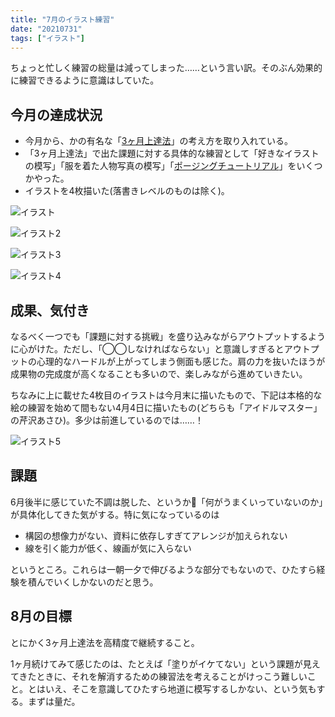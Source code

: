```yaml
---
title: "7月のイラスト練習"
date: "20210731"
tags: ["イラスト"]
---
```


ちょっと忙しく練習の総量は減ってしまった……という言い訳。そのぶん効果的に練習できるように意識はしていた。

## 今月の達成状況

- 今月から、かの有名な「[3ヶ月上達法](https://www.youtube.com/watch?v=lRmgLBCaV6Q)」の考え方を取り入れている。
- 「3ヶ月上達法」で出た課題に対する具体的な練習として「好きなイラストの模写」「服を着た人物写真の模写」「[ポージングチュートリアル](https://www.maar.com/shop/comic/comic-howto/isbn9784837308164)」をいくつかやった。
- イラストを4枚描いた(落書きレベルのものは除く)。

![イラスト](./01.jpg)

![イラスト2](./02.jpg)

![イラスト3](./03.jpg)

![イラスト4](./04.jpg)

## 成果、気付き

なるべく一つでも「課題に対する挑戦」を盛り込みながらアウトプットするように心がけた。ただし、「◯◯しなければならない」と意識しすぎるとアウトプットの心理的なハードルが上がってしまう側面も感じた。肩の力を抜いたほうが成果物の完成度が高くなることも多いので、楽しみながら進めていきたい。

ちなみに上に載せた4枚目のイラストは今月末に描いたもので、下記は本格的な絵の練習を始めて間もない4月4日に描いたもの(どちらも「アイドルマスター」の芹沢あさひ)。多少は前進しているのでは……！

![イラスト5](./05.jpg)

## 課題

6月後半に感じていた不調は脱した、というか「何がうまくいっていないのか」が具体化してきた気がする。特に気になっているのは

- 構図の想像力がない、資料に依存しすぎてアレンジが加えられない
- 線を引く能力が低く、線画が気に入らない

というところ。これらは一朝一夕で伸びるような部分でもないので、ひたすら経験を積んでいくしかないのだと思う。

## 8月の目標

とにかく3ヶ月上達法を高精度で継続すること。

1ヶ月続けてみて感じたのは、たとえば「塗りがイケてない」という課題が見えてきたときに、それを解消するための練習法を考えることがけっこう難しいこと。とはいえ、そこを意識してひたすら地道に模写するしかない、という気もする。まずは量だ。
